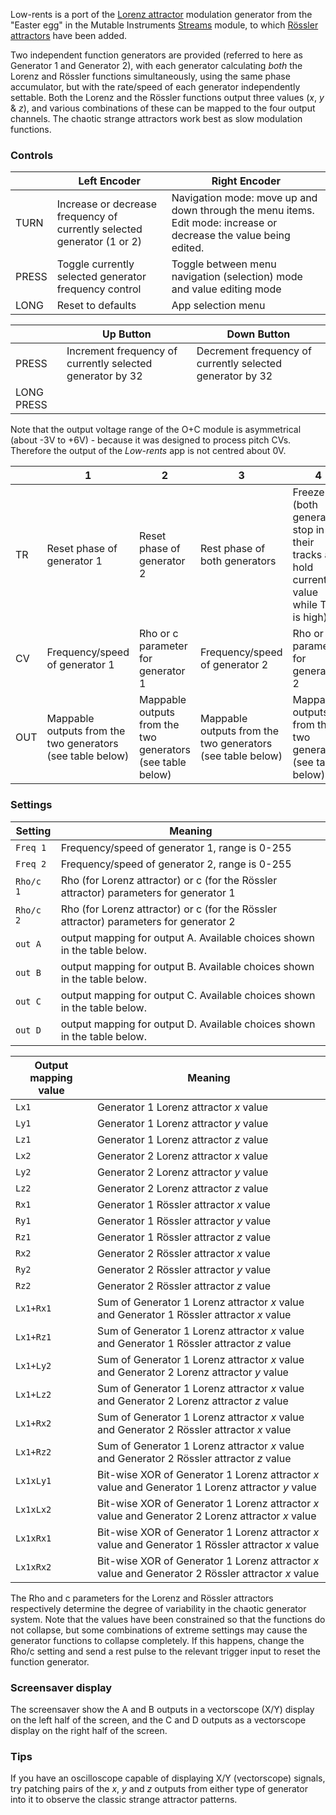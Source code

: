Low-rents is a port of the [Lorenz attractor](https://en.wikipedia.org/wiki/Lorenz_system) modulation generator from the "Easter egg" in the Mutable Instruments [Streams](http://mutable-instruments.net/modules/streams) module, to which [Rössler attractors](https://en.wikipedia.org/wiki/Rössler_attractor) have been added. 

Two independent function generators are provided (referred to here as Generator 1 and Generator 2), with each generator calculating *both* the Lorenz and Rössler functions simultaneously, using the same phase accumulator, but with the rate/speed of each generator independently settable. Both the Lorenz and the Rössler functions output three values (_x_, _y_ & _z_), and various combinations of these can be mapped to the four output channels. The chaotic strange attractors work best as slow modulation functions.
### Controls 

|       | Left Encoder                                                            | Right Encoder                                                                                                     |
| ----- | ----------------------------------------------------------------------- | ----------------------------------------------------------------------------------------------------------------- |
| TURN  | Increase or decrease frequency of currently selected generator (1 or 2) | Navigation mode: move up and down through the menu items. Edit mode: increase or decrease the value being edited. |
| PRESS | Toggle currently selected generator frequency control                   | Toggle between menu navigation (selection) mode and value editing mode                                            |
| LONG  | Reset to defaults                                                       | App selection menu                                                                                                |

|            | Up Button                                                  | Down Button                                               |
| ---------- | ---------------------------------------------------------- | --------------------------------------------------------- |
| PRESS      | Increment frequency of currently selected generator  by 32 | Decrement frequency of currently selected generator by 32 |
| LONG PRESS |                                                            |                                                           |

Note that the output voltage range of the O+C module is asymmetrical (about -3V to +6V) - because it was designed to process pitch CVs. Therefore the output of the _Low-rents_ app is not centred about 0V.

|     | 1                                                          | 2                                                          | 3                                                          | 4                                                                                      |
| --- | ---------------------------------------------------------- | ---------------------------------------------------------- | ---------------------------------------------------------- | -------------------------------------------------------------------------------------- |
| TR  | Reset phase of generator 1                                 | Reset phase of generator 2                                 | Rest phase of both generators                              | Freeze (both generators stop in their tracks and hold current value while TR4 is high) |
| CV  | Frequency/speed of generator 1                             | Rho or c parameter for generator 1                         | Frequency/speed of generator 2                             | Rho or c parameter for generator 2                                                     |
| OUT | Mappable outputs from the two generators (see table below) | Mappable outputs from the two generators (see table below) | Mappable outputs from the two generators (see table below) | Mappable outputs from the two generators (see table below)                             |


### Settings

|Setting | Meaning |
| --- | --- |
|`Freq 1` | Frequency/speed of generator 1, range is 0-255|
|`Freq 2` | Frequency/speed of generator 2, range is 0-255|
|`Rho/c 1`| Rho (for Lorenz attractor) or c (for the Rössler attractor) parameters for generator 1|
|`Rho/c 2`| Rho (for Lorenz attractor) or c (for the Rössler attractor) parameters for generator 2|
|`out A` | output mapping for output A. Available choices shown in the table below. |
|`out B` | output mapping for output B. Available choices shown in the table below. |
|`out C` | output mapping for output C. Available choices shown in the table below. |
|`out D` | output mapping for output D. Available choices shown in the table below. |

| Output mapping value | Meaning                                                                                            |
| -------------------- | -------------------------------------------------------------------------------------------------- |
| `Lx1`                | Generator 1 Lorenz attractor _x_ value                                                             |
| `Ly1`                | Generator 1 Lorenz attractor _y_ value                                                             |
| `Lz1`                | Generator 1 Lorenz attractor _z_ value                                                             |
| `Lx2`                | Generator 2 Lorenz attractor _x_ value                                                             |
| `Ly2`                | Generator 2 Lorenz attractor _y_ value                                                             |
| `Lz2`                | Generator 2 Lorenz attractor _z_ value                                                             |
| `Rx1`                | Generator 1 Rössler attractor _x_ value                                                            |
| `Ry1`                | Generator 1 Rössler attractor _y_ value                                                            |
| `Rz1`                | Generator 1 Rössler attractor _z_ value                                                            |
| `Rx2`                | Generator 2 Rössler attractor _x_ value                                                            |
| `Ry2`                | Generator 2 Rössler attractor _y_ value                                                            |
| `Rz2`                | Generator 2 Rössler attractor _z_ value                                                            |
| `Lx1+Rx1`            | Sum of Generator 1 Lorenz attractor _x_ value and Generator 1 Rössler attractor _x_ value          |
| `Lx1+Rz1`            | Sum of Generator 1 Lorenz attractor _x_ value and Generator 1 Rössler attractor _z_ value          |
| `Lx1+Ly2`            | Sum of Generator 1 Lorenz attractor _x_ value and Generator 2 Lorenz attractor _y_ value           |
| `Lx1+Lz2`            | Sum of Generator 1 Lorenz attractor _x_ value and Generator 2 Lorenz attractor _z_ value           |
| `Lx1+Rx2`            | Sum of Generator 1 Lorenz attractor _x_ value and Generator 2 Rössler attractor _x_ value          |
| `Lx1+Rz2`            | Sum of Generator 1 Lorenz attractor _x_ value and Generator 2 Rössler attractor _z_ value          |
| `Lx1xLy1`            | Bit-wise XOR of Generator 1 Lorenz attractor _x_ value and Generator 1 Lorenz attractor _y_ value  |
| `Lx1xLx2`            | Bit-wise XOR of Generator 1 Lorenz attractor _x_ value and Generator 2 Lorenz attractor _x_ value  |
| `Lx1xRx1`            | Bit-wise XOR of Generator 1 Lorenz attractor _x_ value and Generator 1 Rössler attractor _x_ value |
| `Lx1xRx2`            | Bit-wise XOR of Generator 1 Lorenz attractor _x_ value and Generator 2 Rössler attractor _x_ value |

The Rho and c parameters for the Lorenz and Rössler attractors respectively determine the degree of variability in the chaotic generator system. Note that the values have been constrained so that the functions do not collapse, but some combinations of extreme settings may cause the generator functions to collapse completely. If this happens, change the Rho/c setting and send a rest pulse to the relevant trigger input to reset the function generator.

### Screensaver display

The screensaver show the A and B outputs in a vectorscope (X/Y) display on the left half of the screen, and the C and D outputs as a vectorscope display on the right half of the screen.
 
### Tips

If you have an oscilloscope capable of displaying X/Y (vectorscope) signals, try patching pairs of the _x_, _y_ and _z_ outputs from either type of generator into it to observe the classic strange attractor patterns.